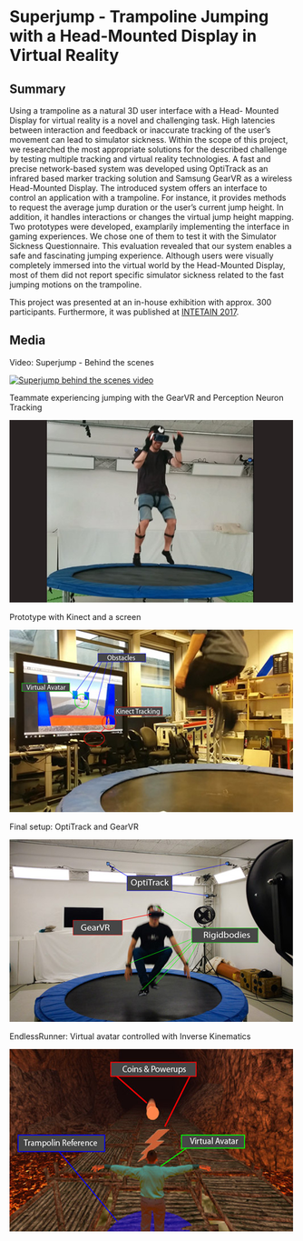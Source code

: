 # Superjump - Trampoline Jumping with a Head-Mounted Display in Virtual Reality
## Summary
Using a trampoline as a natural 3D user interface with a Head- Mounted Display for virtual reality is a novel and challenging task. High latencies between interaction and feedback or inaccurate tracking of the user’s movement can lead to simulator sickness. Within the scope of this project, we researched the most appropriate solutions for the described challenge by testing multiple tracking and virtual reality technologies. A fast and precise network-based system was developed using OptiTrack as an infrared based marker tracking solution and Samsung GearVR as a wireless Head-Mounted Display. The introduced system offers an interface to control an application with a trampoline. For instance, it provides methods to request the average jump duration or the user’s current jump height. In addition, it handles interactions or changes the virtual jump height mapping. Two prototypes were developed, examplarily implementing the interface in gaming experiences. We chose one of them to test it with the Simulator Sickness Questionnaire. This evaluation revealed that our system enables a safe and fascinating jumping experience. Although users were visually completely immersed into the virtual world by the Head-Mounted Display, most of them did not report specific simulator sickness related to the fast jumping motions on the trampoline.

This project was presented at an in-house exhibition with approx. 300 participants. Furthermore, it was published at [INTETAIN 2017](https://link.springer.com/chapter/10.1007%2F978-3-319-73062-2_8).

## Media
Video: Superjump - Behind the scenes

[![Superjump behind the scenes video](http://img.youtube.com/vi/KEtzEuRBNKI/0.jpg)](https://www.youtube.com/embed/KEtzEuRBNKI)

Teammate experiencing jumping with the GearVR and Perception Neuron Tracking

![Testing with GearVR and Neuron Tracking](hardware_test1.jpg)

Prototype with Kinect and a screen

![Prototype with Kinect and a screen](kinect_screen.jpg)

Final setup: OptiTrack and GearVR

![Final setup: OptiTrack and GearVR](trampoline-interaction-gesture.jpg)

EndlessRunner: Virtual avatar controlled with Inverse Kinematics

![EndlessRunner: Virtual avatar controlled with Inverse Kinematics](ingame.jpg)

